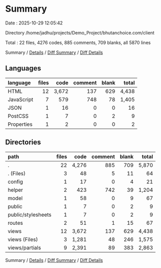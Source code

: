 # Summary

Date : 2025-10-29 12:05:42

Directory /home/jadhu/projects/Demo_Project/bhutanchoice.com/client

Total : 22 files,  4276 codes, 885 comments, 709 blanks, all 5870 lines

Summary / [Details](details.md) / [Diff Summary](diff.md) / [Diff Details](diff-details.md)

## Languages
| language | files | code | comment | blank | total |
| :--- | ---: | ---: | ---: | ---: | ---: |
| HTML | 12 | 3,672 | 137 | 629 | 4,438 |
| JavaScript | 7 | 579 | 748 | 78 | 1,405 |
| JSON | 1 | 16 | 0 | 0 | 16 |
| PostCSS | 1 | 7 | 0 | 2 | 9 |
| Properties | 1 | 2 | 0 | 0 | 2 |

## Directories
| path | files | code | comment | blank | total |
| :--- | ---: | ---: | ---: | ---: | ---: |
| . | 22 | 4,276 | 885 | 709 | 5,870 |
| . (Files) | 3 | 48 | 5 | 11 | 64 |
| config | 1 | 17 | 0 | 4 | 21 |
| helper | 2 | 423 | 742 | 39 | 1,204 |
| model | 1 | 58 | 0 | 9 | 67 |
| public | 1 | 7 | 0 | 2 | 9 |
| public/stylesheets | 1 | 7 | 0 | 2 | 9 |
| routes | 2 | 51 | 1 | 15 | 67 |
| views | 12 | 3,672 | 137 | 629 | 4,438 |
| views (Files) | 3 | 1,281 | 48 | 246 | 1,575 |
| views/partials | 9 | 2,391 | 89 | 383 | 2,863 |

Summary / [Details](details.md) / [Diff Summary](diff.md) / [Diff Details](diff-details.md)